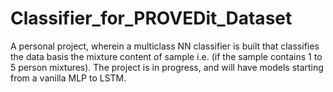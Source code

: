# Classifier_for_PROVEDit_Dataset
A personal project, wherein a multiclass NN classifier is built that classifies the data basis the mixture content of sample i.e. (if the sample contains 1 to 5 person mixtures). The project is in progress, and will have models starting from a vanilla MLP to LSTM.
